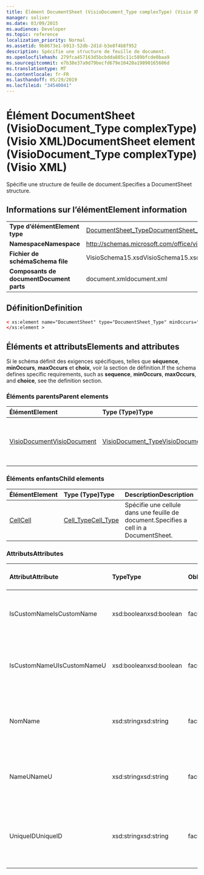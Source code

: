 ```yaml
---
title: Élément DocumentSheet (VisioDocument_Type complexType) (Visio XML)
manager: soliver
ms.date: 03/09/2015
ms.audience: Developer
ms.topic: reference
localization_priority: Normal
ms.assetid: 9b8673e1-b913-52db-2d1d-b3e8f4b8f952
description: Spécifie une structure de feuille de document.
ms.openlocfilehash: 279fca457163d5bcbdda885c11c589bfcde0baa9
ms.sourcegitcommit: e7b38e37a9d79becfd679e10420a19890165606d
ms.translationtype: MT
ms.contentlocale: fr-FR
ms.lasthandoff: 05/29/2019
ms.locfileid: "34540041"
---
```

# <a name="documentsheet-element-visiodocument_type-complextype-visio-xml"></a><span data-ttu-id="27ae2-103">Élément DocumentSheet (VisioDocument_Type complexType) (Visio XML)</span><span class="sxs-lookup"><span data-stu-id="27ae2-103">DocumentSheet element (VisioDocument_Type complexType) (Visio XML)</span></span>

<span data-ttu-id="27ae2-104">Spécifie une structure de feuille de document.</span><span class="sxs-lookup"><span data-stu-id="27ae2-104">Specifies a DocumentSheet structure.</span></span>
  
## <a name="element-information"></a><span data-ttu-id="27ae2-105">Informations sur l’élément</span><span class="sxs-lookup"><span data-stu-id="27ae2-105">Element information</span></span>

|||
|:-----|:-----|
|<span data-ttu-id="27ae2-106">**Type d’élément**</span><span class="sxs-lookup"><span data-stu-id="27ae2-106">**Element type**</span></span> <br/> |[<span data-ttu-id="27ae2-107">DocumentSheet_Type</span><span class="sxs-lookup"><span data-stu-id="27ae2-107">DocumentSheet_Type</span></span>](documentsheet_type-complextypevisio-xml.md) <br/> |
|<span data-ttu-id="27ae2-108">**Namespace**</span><span class="sxs-lookup"><span data-stu-id="27ae2-108">**Namespace**</span></span> <br/> |http://schemas.microsoft.com/office/visio/2012/main  <br/> |
|<span data-ttu-id="27ae2-109">**Fichier de schéma**</span><span class="sxs-lookup"><span data-stu-id="27ae2-109">**Schema file**</span></span> <br/> |<span data-ttu-id="27ae2-110">VisioSchema15.xsd</span><span class="sxs-lookup"><span data-stu-id="27ae2-110">VisioSchema15.xsd</span></span>  <br/> |
|<span data-ttu-id="27ae2-111">**Composants de document**</span><span class="sxs-lookup"><span data-stu-id="27ae2-111">**Document parts**</span></span> <br/> |<span data-ttu-id="27ae2-112">document.xml</span><span class="sxs-lookup"><span data-stu-id="27ae2-112">document.xml</span></span>  <br/> |
   
## <a name="definition"></a><span data-ttu-id="27ae2-113">Définition</span><span class="sxs-lookup"><span data-stu-id="27ae2-113">Definition</span></span>

```XML
< xs:element name="DocumentSheet" type="DocumentSheet_Type" minOccurs="0" maxOccurs="1" >
</xs:element >
```

## <a name="elements-and-attributes"></a><span data-ttu-id="27ae2-114">Éléments et attributs</span><span class="sxs-lookup"><span data-stu-id="27ae2-114">Elements and attributes</span></span>

<span data-ttu-id="27ae2-115">Si le schéma définit des exigences spécifiques, telles que **séquence**, **minOccurs**, **maxOccurs** et **choix**, voir la section de définition.</span><span class="sxs-lookup"><span data-stu-id="27ae2-115">If the schema defines specific requirements, such as **sequence**, **minOccurs**, **maxOccurs**, and **choice**, see the definition section.</span></span> 
  
### <a name="parent-elements"></a><span data-ttu-id="27ae2-116">Éléments parents</span><span class="sxs-lookup"><span data-stu-id="27ae2-116">Parent elements</span></span>

|<span data-ttu-id="27ae2-117">**Élément**</span><span class="sxs-lookup"><span data-stu-id="27ae2-117">**Element**</span></span>|<span data-ttu-id="27ae2-118">**Type (Type)**</span><span class="sxs-lookup"><span data-stu-id="27ae2-118">**Type**</span></span>|<span data-ttu-id="27ae2-119">**Description**</span><span class="sxs-lookup"><span data-stu-id="27ae2-119">**Description**</span></span>|
|:-----|:-----|:-----|
|[<span data-ttu-id="27ae2-120">VisioDocument</span><span class="sxs-lookup"><span data-stu-id="27ae2-120">VisioDocument</span></span>](visiodocument-elementvisio-xml.md) <br/> |[<span data-ttu-id="27ae2-121">VisioDocument_Type</span><span class="sxs-lookup"><span data-stu-id="27ae2-121">VisioDocument_Type</span></span>](visiodocument_type-complextypevisio-xml.md) <br/> |<span data-ttu-id="27ae2-122">Élément racine d’un document Microsoft Visio document.</span><span class="sxs-lookup"><span data-stu-id="27ae2-122">The root element of a Microsoft Visio document.</span></span>  <br/> |
   
### <a name="child-elements"></a><span data-ttu-id="27ae2-123">Éléments enfants</span><span class="sxs-lookup"><span data-stu-id="27ae2-123">Child elements</span></span>

|<span data-ttu-id="27ae2-124">**Élément**</span><span class="sxs-lookup"><span data-stu-id="27ae2-124">**Element**</span></span>|<span data-ttu-id="27ae2-125">**Type (Type)**</span><span class="sxs-lookup"><span data-stu-id="27ae2-125">**Type**</span></span>|<span data-ttu-id="27ae2-126">**Description**</span><span class="sxs-lookup"><span data-stu-id="27ae2-126">**Description**</span></span>|
|:-----|:-----|:-----|
|[<span data-ttu-id="27ae2-127">Cell</span><span class="sxs-lookup"><span data-stu-id="27ae2-127">Cell</span></span>](cell-elementvisio-xml.md) <br/> |[<span data-ttu-id="27ae2-128">Cell_Type</span><span class="sxs-lookup"><span data-stu-id="27ae2-128">Cell_Type</span></span>](cell_type-complextypevisio-xml.md) <br/> |<span data-ttu-id="27ae2-129">Spécifie une cellule dans une feuille de document.</span><span class="sxs-lookup"><span data-stu-id="27ae2-129">Specifies a cell in a DocumentSheet.</span></span>  <br/> |
   
### <a name="attributes"></a><span data-ttu-id="27ae2-130">Attributs</span><span class="sxs-lookup"><span data-stu-id="27ae2-130">Attributes</span></span>

|<span data-ttu-id="27ae2-131">**Attribut**</span><span class="sxs-lookup"><span data-stu-id="27ae2-131">**Attribute**</span></span>|<span data-ttu-id="27ae2-132">**Type**</span><span class="sxs-lookup"><span data-stu-id="27ae2-132">**Type**</span></span>|<span data-ttu-id="27ae2-133">**Obligatoire**</span><span class="sxs-lookup"><span data-stu-id="27ae2-133">**Required**</span></span>|<span data-ttu-id="27ae2-134">**Description**</span><span class="sxs-lookup"><span data-stu-id="27ae2-134">**Description**</span></span>|<span data-ttu-id="27ae2-135">**Valeurs possibles**</span><span class="sxs-lookup"><span data-stu-id="27ae2-135">**Possible values**</span></span>|
|:-----|:-----|:-----|:-----|:-----|
|<span data-ttu-id="27ae2-136">IsCustomName</span><span class="sxs-lookup"><span data-stu-id="27ae2-136">IsCustomName</span></span>  <br/> |<span data-ttu-id="27ae2-137">xsd:boolean</span><span class="sxs-lookup"><span data-stu-id="27ae2-137">xsd:boolean</span></span>  <br/> |<span data-ttu-id="27ae2-138">facultatif</span><span class="sxs-lookup"><span data-stu-id="27ae2-138">optional</span></span>  <br/> |<span data-ttu-id="27ae2-139">Indique si le nom a été personnalisé par l’utilisateur.</span><span class="sxs-lookup"><span data-stu-id="27ae2-139">Describes whether the name has been customized by the user.</span></span>  <br/> |<span data-ttu-id="27ae2-140">Valeurs du type xsd:Boolean.</span><span class="sxs-lookup"><span data-stu-id="27ae2-140">Values of the xsd:Boolean type.</span></span>  <br/> |
|<span data-ttu-id="27ae2-141">IsCustomNameU</span><span class="sxs-lookup"><span data-stu-id="27ae2-141">IsCustomNameU</span></span>  <br/> |<span data-ttu-id="27ae2-142">xsd:boolean</span><span class="sxs-lookup"><span data-stu-id="27ae2-142">xsd:boolean</span></span>  <br/> |<span data-ttu-id="27ae2-143">facultatif</span><span class="sxs-lookup"><span data-stu-id="27ae2-143">optional</span></span>  <br/> |<span data-ttu-id="27ae2-144">Indique si le nom universel a été personnalisé par l’utilisateur.</span><span class="sxs-lookup"><span data-stu-id="27ae2-144">Describes whether the universal name has been customized by the user.</span></span>  <br/> |<span data-ttu-id="27ae2-145">Valeurs du type xsd:Boolean.</span><span class="sxs-lookup"><span data-stu-id="27ae2-145">Values of the xsd:Boolean type.</span></span>  <br/> |
|<span data-ttu-id="27ae2-146">Nom</span><span class="sxs-lookup"><span data-stu-id="27ae2-146">Name</span></span>  <br/> |<span data-ttu-id="27ae2-147">xsd:string</span><span class="sxs-lookup"><span data-stu-id="27ae2-147">xsd:string</span></span>  <br/> |<span data-ttu-id="27ae2-148">facultatif</span><span class="sxs-lookup"><span data-stu-id="27ae2-148">optional</span></span>  <br/> |<span data-ttu-id="27ae2-149">Spécifie le nom dépendant de la langue de la feuille de document.</span><span class="sxs-lookup"><span data-stu-id="27ae2-149">Specifies the language-dependent name of the DocumentSheet.</span></span>  <br/> |<span data-ttu-id="27ae2-150">Valeurs du type xsd:string.</span><span class="sxs-lookup"><span data-stu-id="27ae2-150">Values of the xsd:string type.</span></span>  <br/> |
|<span data-ttu-id="27ae2-151">NameU</span><span class="sxs-lookup"><span data-stu-id="27ae2-151">NameU</span></span>  <br/> |<span data-ttu-id="27ae2-152">xsd:string</span><span class="sxs-lookup"><span data-stu-id="27ae2-152">xsd:string</span></span>  <br/> |<span data-ttu-id="27ae2-153">facultatif</span><span class="sxs-lookup"><span data-stu-id="27ae2-153">optional</span></span>  <br/> |<span data-ttu-id="27ae2-154">Spécifie le nom indépendant de la langue de la feuille de document.</span><span class="sxs-lookup"><span data-stu-id="27ae2-154">Specifies the language- independent name of the DocumentSheet.</span></span>  <br/> |<span data-ttu-id="27ae2-155">Valeurs du type xsd:string.</span><span class="sxs-lookup"><span data-stu-id="27ae2-155">Values of the xsd:string type.</span></span>  <br/> |
|<span data-ttu-id="27ae2-156">UniqueID</span><span class="sxs-lookup"><span data-stu-id="27ae2-156">UniqueID</span></span>  <br/> |<span data-ttu-id="27ae2-157">xsd:string</span><span class="sxs-lookup"><span data-stu-id="27ae2-157">xsd:string</span></span>  <br/> |<span data-ttu-id="27ae2-158">facultatif</span><span class="sxs-lookup"><span data-stu-id="27ae2-158">optional</span></span>  <br/> |<span data-ttu-id="27ae2-159">Chaîne facultative.</span><span class="sxs-lookup"><span data-stu-id="27ae2-159">Optional string.</span></span> <span data-ttu-id="27ae2-160">GUID (identificateur global unique) identifiant la forme.</span><span class="sxs-lookup"><span data-stu-id="27ae2-160">A GUID (globally unique identifier) identifying the shape.</span></span>  <br/> |<span data-ttu-id="27ae2-161">Valeurs du type xsd:string.</span><span class="sxs-lookup"><span data-stu-id="27ae2-161">Values of the xsd:string type.</span></span>  <br/> |
   

